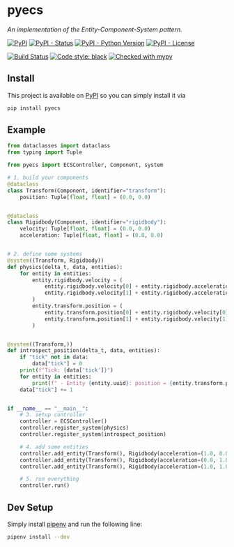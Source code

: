# pyecs
_An implementation of the Entity-Component-System pattern._

[![PyPI](https://img.shields.io/pypi/v/pyecs)](https://pypi.org/project/pyecs)
[![PyPI - Status](https://img.shields.io/pypi/status/pyecs)](https://pypi.org/project/pyecs)
[![PyPI - Python Version](https://img.shields.io/pypi/pyversions/pyecs)](https://pypi.org/project/pyecs)
[![PyPI - License](https://img.shields.io/pypi/l/pyecs)](https://opensource.org/licenses/MIT)

[![Build Status](https://travis-ci.org/tim-fi/pyecs.svg?branch=master)](https://travis-ci.org/tim-fi/pyecs)
[![Code style: black](https://img.shields.io/badge/code%20style-black-000000.svg)](https://github.com/psf/black)
[![Checked with mypy](http://www.mypy-lang.org/static/mypy_badge.svg)](http://mypy-lang.org/)

## Install
This project is available on [PyPI](https://pypi.org/project/pyecs) so you can simply install it via
```sh
pip install pyecs
```

## Example
```python
from dataclasses import dataclass
from typing import Tuple

from pyecs import ECSController, Component, system

# 1. build your components
@dataclass
class Transform(Component, identifier="transform"):
    position: Tuple[float, float] = (0.0, 0.0)


@dataclass
class Rigidbody(Component, identifier="rigidbody"):
    velocity: Tuple[float, float] = (0.0, 0.0)
    acceleration: Tuple[float, float] = (0.0, 0.0)


# 2. define some systems
@system((Transform, Rigidbody))
def physics(delta_t, data, entities):
    for entity in entities:
        entity.rigidbody.velocity = (
            entity.rigidbody.velocity[0] + entity.rigidbody.acceleration[0] * delta_t,
            entity.rigidbody.velocity[1] + entity.rigidbody.acceleration[1] * delta_t,
        )
        entity.transform.position = (
            entity.transform.position[0] + entity.rigidbody.velocity[0] * delta_t,
            entity.transform.position[1] + entity.rigidbody.velocity[1] * delta_t,
        )


@system((Transform,))
def introspect_position(delta_t, data, entities):
    if "tick" not in data:
        data["tick"] = 0
    print(f"Tick: {data['tick']}")
    for entity in entities:
        print(f" - Entity {entity.uuid}: position = {entity.transform.position}")
    data["tick"] += 1


if __name__ == "__main__":
    # 3. setup controller
    controller = ECSController()
    controller.register_system(physics)
    controller.register_system(introspect_position)

    # 4. add some entities
    controller.add_entity(Transform(), Rigidbody(acceleration=(1.0, 0.0)))
    controller.add_entity(Transform(), Rigidbody(acceleration=(0.0, 1.0)))
    controller.add_entity(Transform(), Rigidbody(acceleration=(1.0, 1.0)))

    # 5. run everything
    controller.run()
```


## Dev Setup
Simply install [pipenv](https://docs.pipenv.org/en/latest/) and run the following line:
```sh
pipenv install --dev
```
